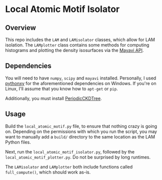 Local Atomic Motif Isolator
===========================

Overview
--------

This repo includes the `LAM` and `LAMisolator` classes, which allow for LAM isolation. The `LAMplotter` class contains some methods for computing histograms and plotting the density isosurfaces via the [Mayavi API](http://docs.enthought.com/mayavi/mayavi/).  

Dependencies
------------

You will need to have `numpy`, `scipy` and `mayavi` installed. Personally, I used [pythonxy](https://code.google.com/p/pythonxy/wiki/Downloads) for the aforementioned dependencies on Windows. If you're on Linux, I'll assume that you know how to `apt-get` or `pip`.  

Additionally, you must install [PeriodicCKDTree](https://github.com/eddotman/periodic_kdtree).  

Usage
-----

Build the `local_atomic_motif.py` file, to ensure that nothing crazy is going on. Depending on the permissions with which you run the script, you may want to manually add a `build/` directory to the same location as the LAM Python files.  

Next, run the `local_atomic_motif_isolator.py`, followed by the `local_atomic_motif_plotter.py`. Do not be surprised by long runtimes.  

The `LAMisolator` and `LAMplotter` both include functions called `full_compute()`, which should work as-is.  
